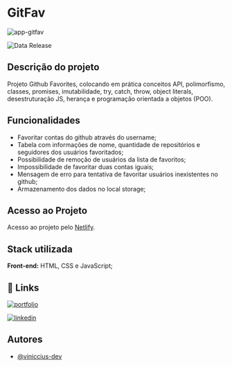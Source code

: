 
# GitFav

![app-gitfav](https://github.com/viniccius-dev/gitFav/assets/109040394/491f7e4a-5bac-4317-98f2-7ec21be485b1)

![Data Release](https://img.shields.io/badge/date_release-november/23-yellow.svg)

## Descrição do projeto

Projeto Github Favorites, colocando em prática conceitos API, polimorfismo, classes, promises, imutabilidade, try, catch, throw, object literals, desestruturação JS, herança e programação orientada a objetos (POO).

## Funcionalidades

- Favoritar contas do github através do username;
- Tabela com informações de nome, quantidade de repositórios e seguidores dos usuários favoritados;
- Possibilidade de remoção de usuários da lista de favoritos;
- Impossibilidade de favoritar duas contas iguais;
- Mensagem de erro para tentativa de favoritar usuários inexistentes no github;
- Armazenamento dos dados no local storage;

## Acesso ao Projeto

Acesso ao projeto pelo [Netlify](https://viniccius-gitfav.netlify.app/).

## Stack utilizada

**Front-end:** HTML, CSS e JavaScript;


## 🔗 Links
[![portfolio](https://img.shields.io/badge/portfolio-000?style=for-the-badge&logo=ko-fi&logoColor=white)](https://vinicciusdev.com/)

[![linkedin](https://img.shields.io/badge/linkedin-0A66C2?style=for-the-badge&logo=linkedin&logoColor=white)](https://www.linkedin.com/in/viniccius/)

## Autores

- [@viniccius-dev](https://github.com/viniccius-dev)

